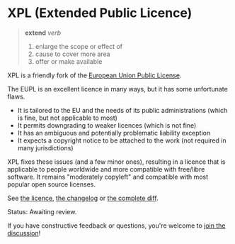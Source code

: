 # XPL (Extended Public Licence)

> **extend** _verb_
> 1. enlarge the scope or effect of
> 2. cause to cover more area
> 3. offer or make available

XPL is a friendly fork of the [European Union Public License](https://interoperable-europe.ec.europa.eu/collection/eupl/introduction-eupl-licence).

The EUPL is an excellent licence in many ways, but it has some unfortunate flaws.

- It is tailored to the EU and the needs of its public administrations (which is fine, but not applicable to most)
- It permits downgrading to weaker licences (which is not fine)
- It has an ambiguous and potentially problematic liability exception
- It expects a copyright notice to be attached to the work (not required in many jurisdictions)

XPL fixes these issues (and a few minor ones), resulting in a licence that is applicable to people worldwide and more compatible with free/libre software. It remains "moderately copyleft" and compatible with most popular open source licenses.

See [the licence](./xpl), [the changelog](./changelog.md) or [the complete diff](https://github.com/joakim/xpl/compare/c1d31f976d95f2a56a494b2856268b97c3a84d05..v0.1?diff=split).

Status: Awaiting review.

If you have constructive feedback or questions, you're welcome to [join the discussion](https://github.com/joakim/xpl/discussions)!

